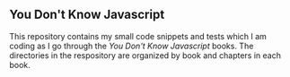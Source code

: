 ## You Don't Know Javascript
This repository contains my small code snippets and tests which I am coding as I go through the _You Don't Know Javascript_ books.  The directories in the respository are organized by book and chapters in each book.